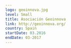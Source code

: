 ```yaml
---
logo: geoinnova.jpg
level: Small
title: Asociación Geoinnova
link: http://geoinnova.org/
country: Spain
startDate: 03.2016
endDate: 03-2017
---
```

